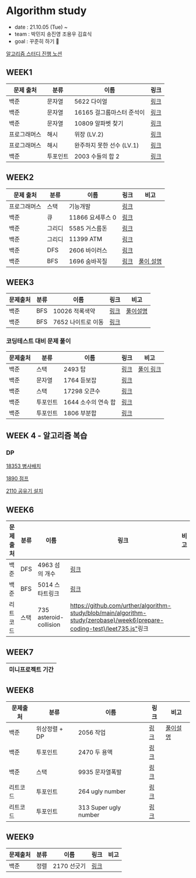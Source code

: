 # Algorithm study
* date : 21.10.05 (Tue) ~
* team : 박민지 송진영 조용우 김효식
* goal : 꾸준히 하기 🐥

<a href="https://complete-mitten-f53.notion.site/51da55aec93442b2aa6031dff0ccd6e1"> 알고리즘 스터디 진행 노션 </a>

## WEEK1


| 문제 출처 | 분류 | 이름 | 링크 |
|----------|------|------|------|
| 백준 | 문자열 | 5622 다이얼|<a href="https://github.com/urther/algorithm-study/blob/main/algorithm-study(zerobase)/week1/B5622.js" type="_blank">링크</a> |
| 백준 | 문자열 | 16165 걸그룹마스터 준석이 | <a href="https://github.com/urther/algorithm-study/blob/main/algorithm-study(zerobase)/week1/B16165.js" type="_blank">링크</a> |
| 백준 | 문자열 | 10809 알파벳 찾기 | <a href="https://github.com/urther/algorithm-study/blob/main/algorithm-study(zerobase)/week1/B10809.js" type="_blank">링크</a> |
| 프로그래머스 | 해시 | 위장 (LV.2) | <a href="https://github.com/urther/algorithm-study/blob/main/algorithm-study(zerobase)/week1/pg-camouflage.js">링크</a> |
| 프로그래머스 | 해시 | 완주하지 못한 선수 (LV.1) | <a href="https://github.com/urther/algorithm-study/blob/main/algorithm-study(zerobase)/week1/programmers.js">링크</a> | 
| 백준 | 투포인트 | 2003 수들의 합 2 | <a href="https://github.com/urther/algorithm-study/blob/main/algorithm-study(zerobase)/week1/B2003.js">링크</a>


## WEEK2

| 문제 출처 | 분류 | 이름 | 링크 | 비고 |
|----------|------|------|------|----|
| 프로그래머스 | 스택 | 기능개발 | <a href="https://github.com/urther/algorithm-study/blob/main/algorithm-study(zerobase)/week2/pg-upfunction.js">링크</a> | |
| 백준 | 큐 | 11866 요세푸스 0 | <a href="https://github.com/urther/algorithm-study/blob/main/algorithm-study(zerobase)/week2/B11866.js">링크</a> | |
| 백준 | 그리디 | 5585 거스름돈 | <a href="https://github.com/urther/algorithm-study/blob/main/algorithm-study(zerobase)/week2/B5585.js"> 링크 </a> | |
| 백준 | 그리디 | 11399 ATM | <a href="https://www.acmicpc.net/problem/11399"> 링크 </a> | | 
| 백준 | DFS | 2606 바이러스 | <a href="https://github.com/urther/algorithm-study/blob/main/algorithm-study(zerobase)/week2/B2606.js"> 링크 </a>| |
| 백준 | BFS | 1696 숨바꼭질 | <a href="https://github.com/urther/algorithm-study/blob/main/algorithm-study(zerobase)/week2/B1697.js"> 링크 </a>| <a href="https://velog.io/@mingsomm/BOJ-%EC%88%A8%EB%B0%94%EA%BC%AD%EC%A7%88-BFS">풀이 설명</a> |

## WEEK3

| 문제출처 | 분류 | 이름 | 링크 | 비고 |
|----------|------|------|------|----|
| 백준 | BFS | 10026 적록색약 | <a href="https://github.com/urther/algorithm-study/commit/d154afcd15a8ac4a47691eb271d3f0e66fe81db8">링크</a> | <a href="https://velog.io/@mingsomm/BOJ-%EC%A0%81%EB%A1%9D%EC%83%89%EC%95%BD-BFS">풀이설명</a>|
| 백준 | BFS | 7652 나이트로 이동 |<a href="https://github.com/urther/algorithm-study/blob/main/algorithm-study(zerobase)/week3/B7652.js">링크</a> | |


### 코딩테스트 대비 문제 풀이

| 문제출처 | 분류 | 이름 | 링크 | 비고 |
|----------|------|------|------|----|
| 백준 | 스택 | 2493 탑 | <a href="https://github.com/urther/algorithm-study/commit/5f6fef2d265640cf1bf2d9e4a06e7910b4be705f"> 링크 </a> |<a href="https://velog.io/@mingsomm/BOJ-2493-%ED%83%91-%EB%B0%98%EB%A1%80-%ED%8F%AC%ED%95%A8">풀이 링크</a> |
| 백준 | 문자열 | 1764 듣보잡 | <a href="https://github.com/urther/algorithm-study/blob/main/algorithm-study(zerobase)/week3/b1764.js"> 링크</a> | |
| 백준 | 스택 | 17298 오큰수 | <a href="https://github.com/urther/algorithm-study/blob/main/algorithm-study(zerobase)/week3/B17298.js"> 링크</a>| |
| 백준 | 투포인트 | 1644 소수의 연속 합 | <a href="https://github.com/urther/algorithm-study/blob/main/algorithm-study(zerobase)/week3/b1644.js">링크 </a> | |
| 백준 | 투포인트 | 1806 부분합 | <a href="https://github.com/urther/algorithm-study/commit/617a6c6c19279bbc70a2cbde67e67f46d38d4948"> 링크 </a> | |

## WEEK 4 - 알고리즘 복습
### DP

<a href="https://github.com/urther/algorithm-study/blob/main/algorithm-study(zerobase)/week4/b18353.js"> 18353 병사배치</a>

<a href="https://github.com/urther/algorithm-study/commit/2187ca57c69116beeb83e5a26d275b5ca9319d43"> 1890 점프</a>

<a href="https://github.com/urther/algorithm-study/blob/main/algorithm-study(zerobase)/week4/b2110.js">2110 공유기 설치</a>

## WEEK6
| 문제출처 | 분류 | 이름 | 링크 | 비고 |
|----------|------|------|------|----|
| 백준 | DFS | 4963 섬의 개수 | <a href="https://github.com/urther/algorithm-study/blob/main/algorithm-study(zerobase)/week6(prepare-coding-test)/4963.js"> 링크 </a> | |
| 백준 | BFS | 5014 스타트링크 | <a href="https://github.com/urther/algorithm-study/blob/main/algorithm-study(zerobase)/week6(prepare-coding-test)/5014.js">링크</a> | |
| 리트코드 | 스택 | 735 asteroid-collision| <https://github.com/urther/algorithm-study/blob/main/algorithm-study(zerobase)/week6(prepare-coding-test)/leet735.js">링크</a> | |

## WEEK7 
| 미니프로젝트 기간 |
|------------------| 


## WEEK8
| 문제출처 | 분류 | 이름 | 링크 | 비고 |
|----------|------|------|------|----|
| 백준 | 위상정렬 + DP | 2056 작업 | <a href="https://github.com/urther/algorithm-study/blob/main/algorithm-study(zerobase)/week8/2056.js"> 링크 </a> | <a href="https://velog.io/@mingsomm/BOJ-2056-%EC%9E%91%EC%97%85-%EC%9C%84%EC%83%81%EC%A0%95%EB%A0%AC-DP">풀이설명</a> |
 | 백준 | 투포인트 | 2470 두 용액 | <a href="https://github.com/urther/algorithm-study/blob/main/algorithm-study(zerobase)/week8/2470.js"> 링크 </a> |  |
  | 백준 | 스택 | 9935 문자열폭발 | <a href="https://github.com/urther/algorithm-study/commit/ac3a08bb8bd8abf1b3fe3bcc1750bae9e41212ef"> 링크 </a> |  |
  | 리트코드 | 투포인트 | 264 ugly number | <a href="https://github.com/urther/algorithm-study/blob/main/algorithm-study(zerobase)/week8/leet264.js">링크</a>| |
  | 리트코드 | 투포인트 | 313 Super ugly number| <a href="https://github.com/urther/algorithm-study/blob/main/algorithm-study(zerobase)/week8/leet313.js">링크</a>| | 
  

## WEEK9
| 문제출처 | 분류 | 이름 | 링크 | 비고 |
|----------|------|------|------|----|
| 백준 | 정렬 | 2170 선긋기 | <a href="https://github.com/urther/algorithm-study/blob/main/algorithm-study(zerobase)/week9/2170.js"> 링크 </a> | |
